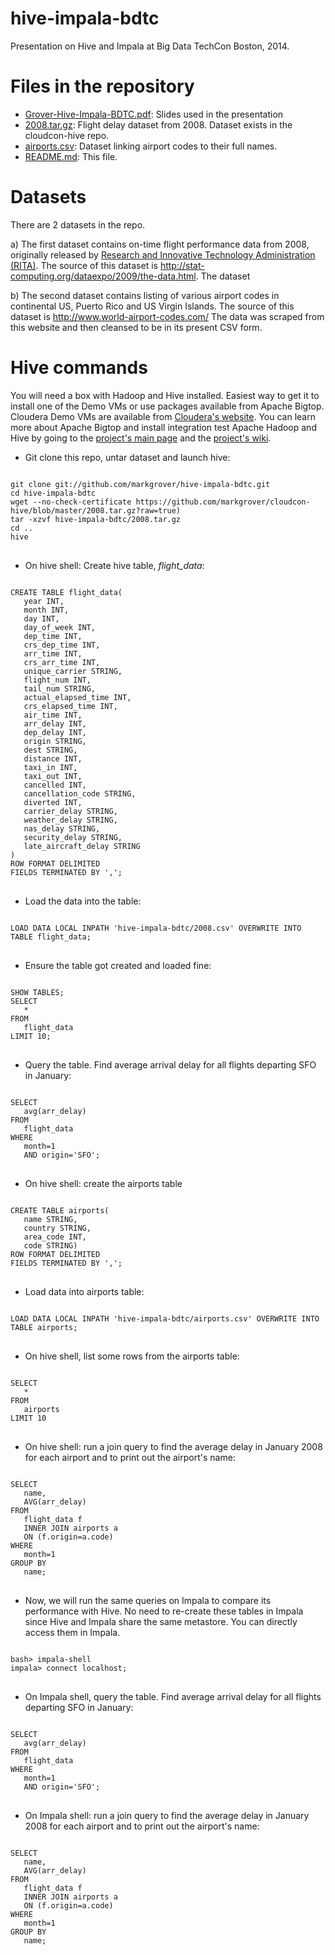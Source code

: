 hive-impala-bdtc
=============

Presentation on Hive and Impala at Big Data TechCon Boston, 2014.

Files in the repository
=======================
* [Grover-Hive-Impala-BDTC.pdf](https://github.com/markgrover/hive-impala-bdtc/blob/master/Grover-Hive-Impala-BDTC.pdf?raw=true): Slides used in the presentation
* [2008.tar.gz](https://github.com/markgrover/cloudcon-hive/blob/master/2008.tar.gz?raw=true): Flight delay dataset from 2008. Dataset exists in the cloudcon-hive repo.
* [airports.csv](https://github.com/markgrover/hive-impala-bdtc/blob/master/airports.csv): Dataset linking airport codes to their full names.
* [README.md](https://github.com/markgrover/hive-impala-bdtc/blob/master/README.md): This file.

Datasets
========
There are 2 datasets in the repo.

a) The first dataset contains on-time flight performance data from 2008, originally released by [Research and Innovative Technology Administration (RITA)](http://www.transtats.bts.gov/Fields.asp?Table_ID=236). The source of this dataset is http://stat-computing.org/dataexpo/2009/the-data.html. The dataset 

b) The second dataset contains listing of various airport codes in continental US, Puerto Rico and US Virgin Islands. The source of this dataset is http://www.world-airport-codes.com/ The data was scraped from this website and then cleansed to be in its present CSV form.

Hive commands
=============
You will need a box with Hadoop and Hive installed. Easiest way to get it to install one of the Demo VMs or use packages available from Apache Bigtop. Cloudera Demo VMs are available from [Cloudera's website](https://ccp.cloudera.com/display/SUPPORT/Cloudera+QuickStart+VM). You can learn more about Apache Bigtop and install integration test Apache Hadoop and Hive by going to the [project's main page](http://bigtop.apache.org) and the [project's wiki](https://cwiki.apache.org/confluence/display/BIGTOP/Index).
* Git clone this repo, untar dataset and launch hive:

<pre>
<code>
git clone git://github.com/markgrover/hive-impala-bdtc.git
cd hive-impala-bdtc
wget --no-check-certificate https://github.com/markgrover/cloudcon-hive/blob/master/2008.tar.gz?raw=true)
tar -xzvf hive-impala-bdtc/2008.tar.gz
cd ..
hive
</code>
</pre>

* On hive shell: Create hive table, *flight_data*:

<pre>
<code>
CREATE TABLE flight_data(
   year INT,
   month INT,
   day INT,
   day_of_week INT,
   dep_time INT,
   crs_dep_time INT,
   arr_time INT,
   crs_arr_time INT,
   unique_carrier STRING,
   flight_num INT,
   tail_num STRING,
   actual_elapsed_time INT,
   crs_elapsed_time INT,
   air_time INT,
   arr_delay INT,
   dep_delay INT,
   origin STRING,
   dest STRING,
   distance INT,
   taxi_in INT,
   taxi_out INT,
   cancelled INT,
   cancellation_code STRING,
   diverted INT,
   carrier_delay STRING,
   weather_delay STRING,
   nas_delay STRING,
   security_delay STRING,
   late_aircraft_delay STRING
)
ROW FORMAT DELIMITED
FIELDS TERMINATED BY ',';
</code>
</pre>

* Load the data into the table:

<pre>
<code>
LOAD DATA LOCAL INPATH 'hive-impala-bdtc/2008.csv' OVERWRITE INTO TABLE flight_data;
</code>
</pre>

* Ensure the table got created and loaded fine:

<pre>
<code>
SHOW TABLES;
SELECT
   *
FROM
   flight_data
LIMIT 10; 
</code>
</pre>

* Query the table. Find average arrival delay for all flights departing SFO in January:

<pre>
<code>
SELECT
   avg(arr_delay)
FROM
   flight_data
WHERE
   month=1
   AND origin='SFO';
</code>
</pre>

* On hive shell: create the airports table

<pre>
<code>
CREATE TABLE airports(
   name STRING,
   country STRING,
   area_code INT,
   code STRING)
ROW FORMAT DELIMITED
FIELDS TERMINATED BY ',';
</code>
</pre>

* Load data into airports table:

<pre>
<code>
LOAD DATA LOCAL INPATH 'hive-impala-bdtc/airports.csv' OVERWRITE INTO TABLE airports;
</code>
</pre>

* On hive shell, list some rows from the airports table:

<pre>
<code>
SELECT
   *
FROM
   airports
LIMIT 10
</code>
</pre>

* On hive shell: run a join query to find the average delay in January 2008 for each airport and to print out the airport's name:

<pre>
<code>
SELECT
   name,
   AVG(arr_delay)
FROM
   flight_data f
   INNER JOIN airports a
   ON (f.origin=a.code)
WHERE
   month=1
GROUP BY
   name;
</code>
</pre>


* Now, we will run the same queries on Impala to compare its performance with Hive. No need to re-create these tables in Impala since Hive and Impala share the same metastore. You can directly access them in Impala.
<pre>
<code>
bash> impala-shell
impala> connect localhost;
</code>
</pre>

* On Impala shell, query the table. Find average arrival delay for all flights departing SFO in January:

<pre>
<code>
SELECT
   avg(arr_delay)
FROM
   flight_data
WHERE
   month=1
   AND origin='SFO';
</code>
</pre>

* On Impala shell: run a join query to find the average delay in January 2008 for each airport and to print out the airport's name:

<pre>
<code>
SELECT
   name,
   AVG(arr_delay)
FROM
   flight_data f
   INNER JOIN airports a
   ON (f.origin=a.code)
WHERE
   month=1
GROUP BY
   name;
</code>
</pre>
